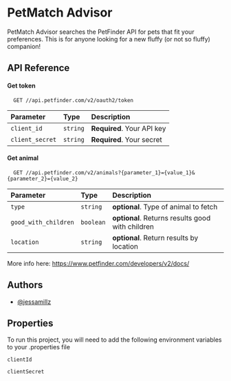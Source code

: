 # PetMatch Advisor

PetMatch Advisor searches the PetFinder API for pets that fit your preferences. 
This is for anyone looking for a new fluffy (or not so fluffy) companion!

## API Reference

#### Get token

```https:
  GET //api.petfinder.com/v2/oauth2/token
```

| Parameter | Type     | Description                |
| :-------- | :------- | :------------------------- |
| `client_id` | `string` | **Required**. Your API key |
| `client_secret` | `string` | **Required**. Your secret |

#### Get animal

```https:
  GET //api.petfinder.com/v2/animals?{parameter_1}={value_1}&{parameter_2}={value_2}
```

| Parameter | Type     | Description                       |
| :-------- | :------- | :-------------------------------- |
| `type`      | `string` | **optional**. Type of animal to fetch |
| `good_with_children`      | `boolean` | **optional**. Returns results good with children |
| `location`      | `string` | **optional**. Return results by location |

More info here: https://www.petfinder.com/developers/v2/docs/

## Authors

- [@jessamillz](https://www.github.com/jessamillz)


## Properties

To run this project, you will need to add the following environment variables to your .properties file

`clientId`

`clientSecret`


